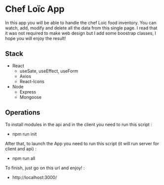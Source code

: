 # Chef Loïc App

In this app you will be able to handle the chef Loic food inventory.
You can watch, add, modify and delete all the data from this single page.
I read that it was not required to make web design but I add some boostrap classes, I hope you will enjoy the result!

## Stack

- React
  - useSate, useEffect, useForm
  - Axios
  - React-Icons
- Node
  - Express
  - Mongoose

## Operations

To install modules in the api and in the client you need to run this script :

- npm run init

After that, to launch the App you need to run this script (it will run server for client and api) :

- npm run all

To finish, just go on this url and enjoy! :

- http://localhost:3000/


